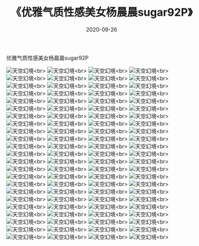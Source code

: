 ﻿---
layout: post
title: 《优雅气质性感美女杨晨晨sugar92P》
date: 2020-09-26
img: http://photo.orgx.cf/性感/2020/优雅气质性感美女杨晨晨sugar92P/000.jpg
tags: [美女,性感,泳衣]
---

优雅气质性感美女杨晨晨sugar92P



![天空幻境](http://photo.orgx.cf/性感/2020/优雅气质性感美女杨晨晨sugar92P/001.jpg''天空幻境'')<br>
![天空幻境](http://photo.orgx.cf/性感/2020/优雅气质性感美女杨晨晨sugar92P/002.jpg''天空幻境'')<br>
![天空幻境](http://photo.orgx.cf/性感/2020/优雅气质性感美女杨晨晨sugar92P/003.jpg''天空幻境'')<br>
![天空幻境](http://photo.orgx.cf/性感/2020/优雅气质性感美女杨晨晨sugar92P/004.jpg''天空幻境'')<br>
![天空幻境](http://photo.orgx.cf/性感/2020/优雅气质性感美女杨晨晨sugar92P/005.jpg''天空幻境'')<br>
![天空幻境](http://photo.orgx.cf/性感/2020/优雅气质性感美女杨晨晨sugar92P/006.jpg''天空幻境'')<br>
![天空幻境](http://photo.orgx.cf/性感/2020/优雅气质性感美女杨晨晨sugar92P/007.jpg''天空幻境'')<br>
![天空幻境](http://photo.orgx.cf/性感/2020/优雅气质性感美女杨晨晨sugar92P/008.jpg''天空幻境'')<br>
![天空幻境](http://photo.orgx.cf/性感/2020/优雅气质性感美女杨晨晨sugar92P/009.jpg''天空幻境'')<br>
![天空幻境](http://photo.orgx.cf/性感/2020/优雅气质性感美女杨晨晨sugar92P/010.jpg''天空幻境'')<br>
![天空幻境](http://photo.orgx.cf/性感/2020/优雅气质性感美女杨晨晨sugar92P/011.jpg''天空幻境'')<br>
![天空幻境](http://photo.orgx.cf/性感/2020/优雅气质性感美女杨晨晨sugar92P/012.jpg''天空幻境'')<br>
![天空幻境](http://photo.orgx.cf/性感/2020/优雅气质性感美女杨晨晨sugar92P/013.jpg''天空幻境'')<br>
![天空幻境](http://photo.orgx.cf/性感/2020/优雅气质性感美女杨晨晨sugar92P/014.jpg''天空幻境'')<br>
![天空幻境](http://photo.orgx.cf/性感/2020/优雅气质性感美女杨晨晨sugar92P/015.jpg''天空幻境'')<br>
![天空幻境](http://photo.orgx.cf/性感/2020/优雅气质性感美女杨晨晨sugar92P/016.jpg''天空幻境'')<br>
![天空幻境](http://photo.orgx.cf/性感/2020/优雅气质性感美女杨晨晨sugar92P/017.jpg''天空幻境'')<br>
![天空幻境](http://photo.orgx.cf/性感/2020/优雅气质性感美女杨晨晨sugar92P/018.jpg''天空幻境'')<br>
![天空幻境](http://photo.orgx.cf/性感/2020/优雅气质性感美女杨晨晨sugar92P/019.jpg''天空幻境'')<br>
![天空幻境](http://photo.orgx.cf/性感/2020/优雅气质性感美女杨晨晨sugar92P/020.jpg''天空幻境'')<br>
![天空幻境](http://photo.orgx.cf/性感/2020/优雅气质性感美女杨晨晨sugar92P/021.jpg''天空幻境'')<br>
![天空幻境](http://photo.orgx.cf/性感/2020/优雅气质性感美女杨晨晨sugar92P/022.jpg''天空幻境'')<br>
![天空幻境](http://photo.orgx.cf/性感/2020/优雅气质性感美女杨晨晨sugar92P/023.jpg''天空幻境'')<br>
![天空幻境](http://photo.orgx.cf/性感/2020/优雅气质性感美女杨晨晨sugar92P/024.jpg''天空幻境'')<br>
![天空幻境](http://photo.orgx.cf/性感/2020/优雅气质性感美女杨晨晨sugar92P/025.jpg''天空幻境'')<br>
![天空幻境](http://photo.orgx.cf/性感/2020/优雅气质性感美女杨晨晨sugar92P/026.jpg''天空幻境'')<br>
![天空幻境](http://photo.orgx.cf/性感/2020/优雅气质性感美女杨晨晨sugar92P/027.jpg''天空幻境'')<br>
![天空幻境](http://photo.orgx.cf/性感/2020/优雅气质性感美女杨晨晨sugar92P/028.jpg''天空幻境'')<br>
![天空幻境](http://photo.orgx.cf/性感/2020/优雅气质性感美女杨晨晨sugar92P/029.jpg''天空幻境'')<br>
![天空幻境](http://photo.orgx.cf/性感/2020/优雅气质性感美女杨晨晨sugar92P/030.jpg''天空幻境'')<br>
![天空幻境](http://photo.orgx.cf/性感/2020/优雅气质性感美女杨晨晨sugar92P/031.jpg''天空幻境'')<br>
![天空幻境](http://photo.orgx.cf/性感/2020/优雅气质性感美女杨晨晨sugar92P/032.jpg''天空幻境'')<br>
![天空幻境](http://photo.orgx.cf/性感/2020/优雅气质性感美女杨晨晨sugar92P/033.jpg''天空幻境'')<br>
![天空幻境](http://photo.orgx.cf/性感/2020/优雅气质性感美女杨晨晨sugar92P/034.jpg''天空幻境'')<br>
![天空幻境](http://photo.orgx.cf/性感/2020/优雅气质性感美女杨晨晨sugar92P/035.jpg''天空幻境'')<br>
![天空幻境](http://photo.orgx.cf/性感/2020/优雅气质性感美女杨晨晨sugar92P/036.jpg''天空幻境'')<br>
![天空幻境](http://photo.orgx.cf/性感/2020/优雅气质性感美女杨晨晨sugar92P/037.jpg''天空幻境'')<br>
![天空幻境](http://photo.orgx.cf/性感/2020/优雅气质性感美女杨晨晨sugar92P/038.jpg''天空幻境'')<br>
![天空幻境](http://photo.orgx.cf/性感/2020/优雅气质性感美女杨晨晨sugar92P/039.jpg''天空幻境'')<br>
![天空幻境](http://photo.orgx.cf/性感/2020/优雅气质性感美女杨晨晨sugar92P/040.jpg''天空幻境'')<br>
![天空幻境](http://photo.orgx.cf/性感/2020/优雅气质性感美女杨晨晨sugar92P/041.jpg''天空幻境'')<br>
![天空幻境](http://photo.orgx.cf/性感/2020/优雅气质性感美女杨晨晨sugar92P/042.jpg''天空幻境'')<br>
![天空幻境](http://photo.orgx.cf/性感/2020/优雅气质性感美女杨晨晨sugar92P/043.jpg''天空幻境'')<br>
![天空幻境](http://photo.orgx.cf/性感/2020/优雅气质性感美女杨晨晨sugar92P/044.jpg''天空幻境'')<br>
![天空幻境](http://photo.orgx.cf/性感/2020/优雅气质性感美女杨晨晨sugar92P/045.jpg''天空幻境'')<br>
![天空幻境](http://photo.orgx.cf/性感/2020/优雅气质性感美女杨晨晨sugar92P/046.jpg''天空幻境'')<br>
![天空幻境](http://photo.orgx.cf/性感/2020/优雅气质性感美女杨晨晨sugar92P/047.jpg''天空幻境'')<br>
![天空幻境](http://photo.orgx.cf/性感/2020/优雅气质性感美女杨晨晨sugar92P/048.jpg''天空幻境'')<br>
![天空幻境](http://photo.orgx.cf/性感/2020/优雅气质性感美女杨晨晨sugar92P/049.jpg''天空幻境'')<br>
![天空幻境](http://photo.orgx.cf/性感/2020/优雅气质性感美女杨晨晨sugar92P/050.jpg''天空幻境'')<br>
![天空幻境](http://photo.orgx.cf/性感/2020/优雅气质性感美女杨晨晨sugar92P/051.jpg''天空幻境'')<br>
![天空幻境](http://photo.orgx.cf/性感/2020/优雅气质性感美女杨晨晨sugar92P/052.jpg''天空幻境'')<br>
![天空幻境](http://photo.orgx.cf/性感/2020/优雅气质性感美女杨晨晨sugar92P/053.jpg''天空幻境'')<br>
![天空幻境](http://photo.orgx.cf/性感/2020/优雅气质性感美女杨晨晨sugar92P/054.jpg''天空幻境'')<br>
![天空幻境](http://photo.orgx.cf/性感/2020/优雅气质性感美女杨晨晨sugar92P/055.jpg''天空幻境'')<br>
![天空幻境](http://photo.orgx.cf/性感/2020/优雅气质性感美女杨晨晨sugar92P/056.jpg''天空幻境'')<br>
![天空幻境](http://photo.orgx.cf/性感/2020/优雅气质性感美女杨晨晨sugar92P/057.jpg''天空幻境'')<br>
![天空幻境](http://photo.orgx.cf/性感/2020/优雅气质性感美女杨晨晨sugar92P/058.jpg''天空幻境'')<br>
![天空幻境](http://photo.orgx.cf/性感/2020/优雅气质性感美女杨晨晨sugar92P/059.jpg''天空幻境'')<br>
![天空幻境](http://photo.orgx.cf/性感/2020/优雅气质性感美女杨晨晨sugar92P/060.jpg''天空幻境'')<br>
![天空幻境](http://photo.orgx.cf/性感/2020/优雅气质性感美女杨晨晨sugar92P/061.jpg''天空幻境'')<br>
![天空幻境](http://photo.orgx.cf/性感/2020/优雅气质性感美女杨晨晨sugar92P/062.jpg''天空幻境'')<br>
![天空幻境](http://photo.orgx.cf/性感/2020/优雅气质性感美女杨晨晨sugar92P/063.jpg''天空幻境'')<br>
![天空幻境](http://photo.orgx.cf/性感/2020/优雅气质性感美女杨晨晨sugar92P/064.jpg''天空幻境'')<br>
![天空幻境](http://photo.orgx.cf/性感/2020/优雅气质性感美女杨晨晨sugar92P/065.jpg''天空幻境'')<br>
![天空幻境](http://photo.orgx.cf/性感/2020/优雅气质性感美女杨晨晨sugar92P/066.jpg''天空幻境'')<br>
![天空幻境](http://photo.orgx.cf/性感/2020/优雅气质性感美女杨晨晨sugar92P/067.jpg''天空幻境'')<br>
![天空幻境](http://photo.orgx.cf/性感/2020/优雅气质性感美女杨晨晨sugar92P/068.jpg''天空幻境'')<br>
![天空幻境](http://photo.orgx.cf/性感/2020/优雅气质性感美女杨晨晨sugar92P/069.jpg''天空幻境'')<br>
![天空幻境](http://photo.orgx.cf/性感/2020/优雅气质性感美女杨晨晨sugar92P/070.jpg''天空幻境'')<br>
![天空幻境](http://photo.orgx.cf/性感/2020/优雅气质性感美女杨晨晨sugar92P/071.jpg''天空幻境'')<br>
![天空幻境](http://photo.orgx.cf/性感/2020/优雅气质性感美女杨晨晨sugar92P/072.jpg''天空幻境'')<br>
![天空幻境](http://photo.orgx.cf/性感/2020/优雅气质性感美女杨晨晨sugar92P/073.jpg''天空幻境'')<br>
![天空幻境](http://photo.orgx.cf/性感/2020/优雅气质性感美女杨晨晨sugar92P/074.jpg''天空幻境'')<br>
![天空幻境](http://photo.orgx.cf/性感/2020/优雅气质性感美女杨晨晨sugar92P/075.jpg''天空幻境'')<br>
![天空幻境](http://photo.orgx.cf/性感/2020/优雅气质性感美女杨晨晨sugar92P/076.jpg''天空幻境'')<br>
![天空幻境](http://photo.orgx.cf/性感/2020/优雅气质性感美女杨晨晨sugar92P/077.jpg''天空幻境'')<br>
![天空幻境](http://photo.orgx.cf/性感/2020/优雅气质性感美女杨晨晨sugar92P/078.jpg''天空幻境'')<br>
![天空幻境](http://photo.orgx.cf/性感/2020/优雅气质性感美女杨晨晨sugar92P/079.jpg''天空幻境'')<br>
![天空幻境](http://photo.orgx.cf/性感/2020/优雅气质性感美女杨晨晨sugar92P/080.jpg''天空幻境'')<br>
![天空幻境](http://photo.orgx.cf/性感/2020/优雅气质性感美女杨晨晨sugar92P/081.jpg''天空幻境'')<br>
![天空幻境](http://photo.orgx.cf/性感/2020/优雅气质性感美女杨晨晨sugar92P/082.jpg''天空幻境'')<br>
![天空幻境](http://photo.orgx.cf/性感/2020/优雅气质性感美女杨晨晨sugar92P/083.jpg''天空幻境'')<br>
![天空幻境](http://photo.orgx.cf/性感/2020/优雅气质性感美女杨晨晨sugar92P/084.jpg''天空幻境'')<br>
![天空幻境](http://photo.orgx.cf/性感/2020/优雅气质性感美女杨晨晨sugar92P/085.jpg''天空幻境'')<br>
![天空幻境](http://photo.orgx.cf/性感/2020/优雅气质性感美女杨晨晨sugar92P/086.jpg''天空幻境'')<br>
![天空幻境](http://photo.orgx.cf/性感/2020/优雅气质性感美女杨晨晨sugar92P/087.jpg''天空幻境'')<br>
![天空幻境](http://photo.orgx.cf/性感/2020/优雅气质性感美女杨晨晨sugar92P/088.jpg''天空幻境'')<br>
![天空幻境](http://photo.orgx.cf/性感/2020/优雅气质性感美女杨晨晨sugar92P/089.jpg''天空幻境'')<br>
![天空幻境](http://photo.orgx.cf/性感/2020/优雅气质性感美女杨晨晨sugar92P/090.jpg''天空幻境'')<br>
![天空幻境](http://photo.orgx.cf/性感/2020/优雅气质性感美女杨晨晨sugar92P/091.jpg''天空幻境'')<br>
![天空幻境](http://photo.orgx.cf/性感/2020/优雅气质性感美女杨晨晨sugar92P/092.jpg''天空幻境'')<br>